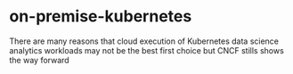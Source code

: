 # on-premise-kubernetes
There are many reasons that cloud execution of Kubernetes data science analytics workloads may not be the best first choice but CNCF stills shows the way forward
